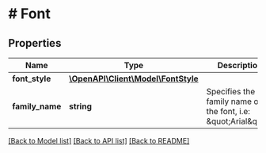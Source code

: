 # # Font

## Properties

Name | Type | Description | Notes
------------ | ------------- | ------------- | -------------
**font_style** | [**\OpenAPI\Client\Model\FontStyle**](FontStyle.md) |  | [optional] 
**family_name** | **string** | Specifies the family name of the font, i.e: \&quot;Arial\&quot;. | [optional] 

[[Back to Model list]](../../README.md#documentation-for-models) [[Back to API list]](../../README.md#documentation-for-api-endpoints) [[Back to README]](../../README.md)


